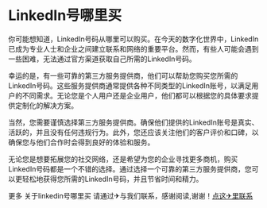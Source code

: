 # LinkedIn号哪里买

你可能想知道，LinkedIn号码从哪里可以购买。在今天的数字化世界中，LinkedIn已成为专业人士和企业之间建立联系和网络的重要平台。然而，有些人可能会遇到一些困难，无法通过官方渠道获取自己所需的LinkedIn号码。

幸运的是，有一些可靠的第三方服务提供商，他们可以帮助您购买您所需的LinkedIn号码。这些服务提供商通常提供各种不同类型的LinkedIn账号，以满足用户的不同需求。无论您是个人用户还是企业用户，他们都可以根据您的具体要求提供定制化的解决方案。

当然，您需要谨慎选择第三方服务提供商。确保他们提供的LinkedIn账号是真实、活跃的，并且没有任何违规行为。此外，您还应该关注他们的客户评价和口碑，以确保您与他们合作时会得到良好的体验和服务。

无论您是想要拓展您的社交网络，还是希望为您的企业寻找更多商机，购买LinkedIn号码都是一个不错的选择。通过选择一个可靠的第三方服务提供商，您可以更轻松地获得您所需的LinkedIn号码，并且节省时间和精力。

更多 关于linkedin号哪里买 请通过✈与我们联系，感谢阅读,谢谢！[点这✈里联系](https://acc.k02.cc)